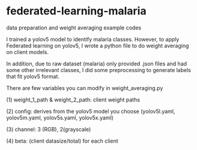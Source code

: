 # federated-learning-malaria
data preparation and weight averaging example codes

I trained a yolov5 model to identify malaria classes. However, to apply Federated learning on yolov5, I wrote a python file to do weight averaging on client models. 

In addition, due to raw dataset (malaria) only provided .json files and had some other irrelevant classes, I did some preprocessing to generate labels that fit yolov5 format. 

There are few variables you can modify in weight_averaging.py

(1) weight_1_path & weight_2_path: client weight paths

(2) config: derives from the yolov5 model you choose (yolov5l.yaml, yolov5m.yaml, yolov5s.yaml, yolov5x.yaml)

(3) channel: 3 (RGB), 2(grayscale) 

(4) beta: (client datasize/total) for each client 
